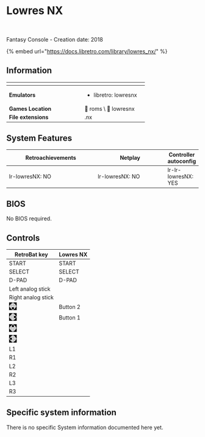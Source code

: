 # Lowres NX

<div align="left">

<figure><img src="https://raw.githubusercontent.com/fabricecaruso/es-theme-carbon/78a0a78ab8f5e6a606f63833349382908d01d8af/art/logos/lowresnx.svg" alt=""><figcaption></figcaption></figure>

</div>

Fantasy Console - Creation date: 2018

{% embed url="https://docs.libretro.com/library/lowres_nx/" %}

## Information

<table data-header-hidden><thead><tr><th width="184"></th><th></th><th data-hidden></th></tr></thead><tbody><tr><td><strong>Emulators</strong></td><td><ul><li>libretro: lowresnx</li></ul></td><td></td></tr><tr><td><strong>Games Location</strong></td><td><span data-gb-custom-inline data-tag="emoji" data-code="1f4c1">📁</span> roms \ <span data-gb-custom-inline data-tag="emoji" data-code="1f4c2">📂</span> lowresnx</td><td></td></tr><tr><td><strong>File extensions</strong></td><td>.nx</td><td></td></tr></tbody></table>

## System Features

<table><thead><tr><th width="245">Retroachievements</th><th width="200">Netplay</th><th>Controller autoconfig</th></tr></thead><tbody><tr><td>lr-lowresNX: NO</td><td>lr-lowresNX: NO</td><td>lr-lr-lowresNX: YES</td></tr></tbody></table>

## BIOS

No BIOS required.

## Controls

| RetroBat key                                                                    | Lowres NX |
| ------------------------------------------------------------------------------- | --------- |
| START                                                                           | START     |
| SELECT                                                                          | SELECT    |
| D-PAD                                                                           | D-PAD     |
| Left analog stick                                                               |           |
| Right analog stick                                                              |           |
| ![A](<../../../.gitbook/assets/image (25).png>)                                 | Button 2  |
| ![B](<../../../.gitbook/assets/image (11).png>)                                 | Button 1  |
| <img src="../../../.gitbook/assets/image (45).png" alt="" data-size="original"> |           |
| <img src="../../../.gitbook/assets/image (43).png" alt="" data-size="line">     |           |
| L1                                                                              |           |
| R1                                                                              |           |
| L2                                                                              |           |
| R2                                                                              |           |
| L3                                                                              |           |
| R3                                                                              |           |

## Specific system information

There is no specific System information documented here yet.
